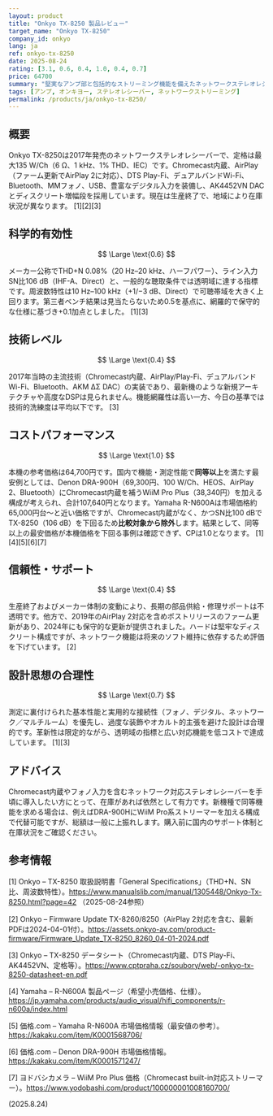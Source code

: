 ```yaml
---
layout: product
title: "Onkyo TX-8250 製品レビュー"
target_name: "Onkyo TX-8250"
company_id: onkyo
lang: ja
ref: onkyo-tx-8250
date: 2025-08-24
rating: [3.1, 0.6, 0.4, 1.0, 0.4, 0.7]
price: 64700
summary: "堅実なアンプ部と包括的なストリーミング機能を備えたネットワークステレオレシーバー、現在は生産終了で入手性に制限あり"
tags: [アンプ, オンキヨー, ステレオレシーバー, ネットワークストリーミング]
permalink: /products/ja/onkyo-tx-8250/
---
```

## 概要

Onkyo TX-8250は2017年発売のネットワークステレオレシーバーで、定格は最大135 W/Ch（6 Ω、1 kHz、1% THD、IEC）です。Chromecast内蔵、AirPlay（ファーム更新でAirPlay 2に対応）、DTS Play-Fi、デュアルバンドWi-Fi、Bluetooth、MMフォノ、USB、豊富なデジタル入力を装備し、AK4452VN DACとディスクリート増幅段を採用しています。現在は生産終了で、地域により在庫状況が異なります。 [1][2][3]

## 科学的有効性

$$ \Large \text{0.6} $$

メーカー公称でTHD+N 0.08%（20 Hz–20 kHz、ハーフパワー）、ライン入力SN比106 dB（IHF-A、Direct）と、一般的な聴取条件では透明域に達する指標です。周波数特性は10 Hz–100 kHz（+1/−3 dB、Direct）で可聴帯域を大きく上回ります。第三者ベンチ結果は見当たらないため0.5を基点に、網羅的で保守的な仕様に基づき+0.1加点としました。 [1][3]

## 技術レベル

$$ \Large \text{0.4} $$

2017年当時の主流技術（Chromecast内蔵、AirPlay/Play-Fi、デュアルバンドWi-Fi、Bluetooth、AKM ΔΣ DAC）の実装であり、最新機のような新規アーキテクチャや高度なDSPは見られません。機能網羅性は高い一方、今日の基準では技術的洗練度は平均以下です。 [3]

## コストパフォーマンス

$$ \Large \text{1.0} $$

本機の参考価格は64,700円です。国内で機能・測定性能で**同等以上**を満たす最安例としては、Denon DRA-900H（69,300円、100 W/Ch、HEOS、AirPlay 2、Bluetooth）にChromecast内蔵を補うWiiM Pro Plus（38,340円）を加える構成が考えられ、合計107,640円となります。Yamaha R-N600Aは市場価格約65,000円台～と近い価格ですが、Chromecast内蔵がなく、かつSN比100 dBでTX-8250（106 dB）を下回るため**比較対象から除外**します。結果として、同等以上の最安価格が本機価格を下回る事例は確認できず、CPは1.0となります。 [1][4][5][6][7]

## 信頼性・サポート

$$ \Large \text{0.4} $$

生産終了およびメーカー体制の変動により、長期の部品供給・修理サポートは不透明です。他方で、2019年のAirPlay 2対応を含めポストリリースのファーム更新があり、2024年にも保守的な更新が提供されました。ハードは堅牢なディスクリート構成ですが、ネットワーク機能は将来のソフト維持に依存するため評価を下げています。 [2]

## 設計思想の合理性

$$ \Large \text{0.7} $$

測定に裏付けられた基本性能と実用的な接続性（フォノ、デジタル、ネットワーク／マルチルーム）を優先し、過度な装飾やオカルト的主張を避けた設計は合理的です。革新性は限定的ながら、透明域の指標と広い対応機能を低コストで達成しています。 [1][3]

## アドバイス

Chromecast内蔵やフォノ入力を含むネットワーク対応ステレオレシーバーを手頃に導入したい方にとって、在庫があれば依然として有力です。新機種で同等機能を求める場合は、例えばDRA-900HにWiiM Pro系ストリーマーを加える構成で代替可能ですが、総額は一般に上振れします。購入前に国内のサポート体制と在庫状況をご確認ください。

## 参考情報

[1] Onkyo – TX-8250 取扱説明書「General Specifications」（THD+N、SN比、周波数特性）。https://www.manualslib.com/manual/1305448/Onkyo-Tx-8250.html?page=42 （2025-08-24参照）

[2] Onkyo – Firmware Update TX-8260/8250（AirPlay 2対応を含む、最新PDFは2024-04-01付）。https://assets.onkyo-av.com/product-firmware/Firmware_Update_TX-8250_8260_04-01-2024.pdf

[3] Onkyo – TX-8250 データシート（Chromecast内蔵、DTS Play-Fi、AK4452VN、定格等）。https://www.cptpraha.cz/soubory/web/-onkyo-tx-8250-datasheet-en.pdf

[4] Yamaha – R-N600A 製品ページ（希望小売価格、仕様）。https://jp.yamaha.com/products/audio_visual/hifi_components/r-n600a/index.html

[5] 価格.com – Yamaha R-N600A 市場価格情報（最安値の参考）。https://kakaku.com/item/K0001568706/

[6] 価格.com – Denon DRA-900H 市場価格情報。https://kakaku.com/item/K0001571247/

[7] ヨドバシカメラ – WiiM Pro Plus 価格（Chromecast built-in対応ストリーマー）。https://www.yodobashi.com/product/100000001008160700/

(2025.8.24)

